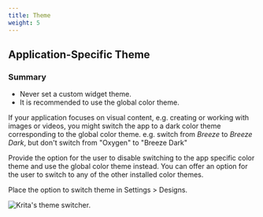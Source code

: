 ```yaml
---
title: Theme
weight: 5
---
```


Application-Specific Theme
--------------------------

### Summary

-   Never set a custom widget theme.
-   It is recommended to use the global color theme.

If your application focuses on visual content, e.g. creating or working
with images or videos, you might switch the app to a dark color theme
corresponding to the global color theme. e.g. switch from *Breeze* to
*Breeze Dark*, but don't switch from "Oxygen" to "Breeze Dark"

Provide the option for the user to disable switching to the app specific
color theme and use the global color theme instead. You can offer an
option for the user to switch to any of the other installed color
themes.

Place the option to switch theme in Settings > Designs.

![Krita's theme switcher.](/hig/Switch-theme.jpeg)
